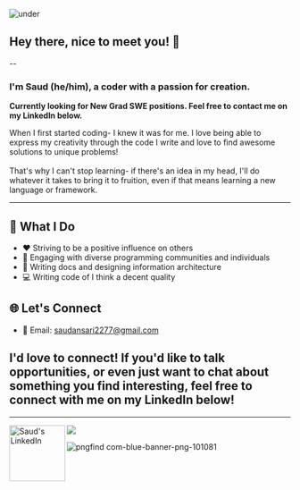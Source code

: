 ![under](https://blogger.googleusercontent.com/img/b/R29vZ2xl/AVvXsEhhItqbLW5Zx_zkmf9Cwjvh9XlzQDzOvdsh1R9JCWr-8c0hdk_4GBASWj-jJ_8VCR5RKRI5KfY0r8Omn1x980K1vS-4g1ntkdbv8m1P48XBom6tWs9YEwXqq-O7g_qqrybQrxhz5Mb6VBtE_0jczPrrJYdourYjVwnZArKOAIBBOtcvN4Dj8uIRHibTdB5Y/s3000/readme%20pic.png)

## Hey there, nice to meet you! 👋
--
### I'm Saud (he/him), a coder with a passion for creation.

**Currently looking for New Grad SWE positions. Feel free to contact me on my LinkedIn below.**

When I first started coding- I knew it was for me. 
I love being able to express my creativity through the code I write and love to find awesome solutions to unique problems! </br></br>
That's why I can't stop learning- if there's an idea in my head, I'll do whatever it takes to bring it to fruition, even if that means learning a new language or framework. </br>

---
## 💼 What I Do

- ❤️ Striving to be a positive influence on others
- 💬 Engaging with diverse programming communities and individuals
- 📖 Writing docs and designing information architecture
- 💻 Writing code of I think a decent quality

## 🌐 Let's Connect

- 📧 Email: saudansari2277@gmail.com

I'd love to connect! If you'd like to talk opportunities, or even just want to chat about something you find interesting, feel free to connect with me on my LinkedIn below!
---
---
<a href="https://www.linkedin.com/in/saud19/">
  <img align="left" alt="Saud's LinkedIn" width="100px" src="https://img.shields.io/badge/Linkedin-0A66C2?style=for-the-badge&logo=Linkedin&logoColor=white" />
</a>

![](https://visitor-badge.glitch.me/badge?page_id=saud)

![pngfind com-blue-banner-png-101081](https://blogger.googleusercontent.com/img/b/R29vZ2xl/AVvXsEjWzGoUAtM2gqGkHokrxwCsVUpq82E-GBY1YeQ3ZE0Pq9OZ0h0-TQIOPmd2LiEvXOP9yXqN69t4iDTdR-LC_2i8E_RsI2Wdj1YkrnJnnwENMTblIr73ZNYBLcmB6wf3gneqQbFZzz5AEL7yQR7TWDgjGYeE9Be1vc3YWDEY2aZ6stjSLXk-uirE1YODRNiD/s1440/github%20temp.png)

